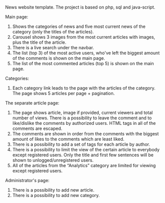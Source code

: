 News website template. The project is based on php, sql and java-script.

Main page:

1. Shows the categories of news and five most current news of the category (only the titles of the articles).
2. Carousel shows 3 images from the most current articles with images, plus the title of the article.
3. There is a live search under the navbar.
4. The list (top 3) of the most active users, who've left the biggest amount of the comments is shown on the main page.
4. The list of the most commented articles (top 5) is shown on the main page.


Categories:
1. Each category link leads to the page with the articles of the category. The page shows 5 articles per page + pagination.

The separate article page:
1. The page shows article, image if provided, current viewers and total number of views. There is a possibility to leave the comment and to like/dislike the comments by authorized users. HTML tags in all of the comments are escaped.
3. The comments are shown in order from the comments with the biggest amount of likes to the comments which are least liked.
2. There is a possibility to add a set of tags for each article by author.
3. There is a possibility to limit the view of the certain article to everybody except registered users. Only the title and first few sentences will be shown to unlogged/unregistered users.
4. All of the articles from the “Analytics” category are limited for viewing except registered users.

Administrator's page:
1. There is a possibility to add new article.
2. There is a possibility to add new category.
